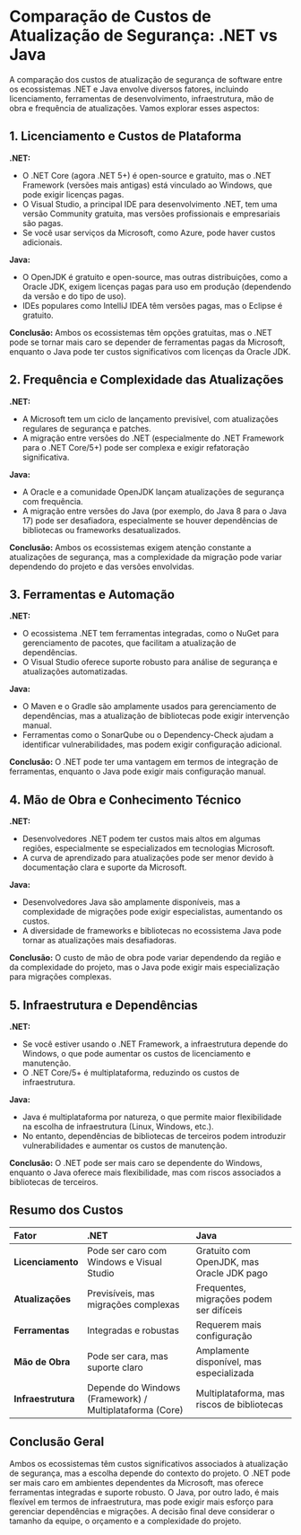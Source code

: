 # Comparação de Custos de Atualização de Segurança: .NET vs Java

A comparação dos custos de atualização de segurança de software entre os ecossistemas .NET e Java envolve diversos fatores, incluindo licenciamento, ferramentas de desenvolvimento, infraestrutura, mão de obra e frequência de atualizações. Vamos explorar esses aspectos:

## 1. Licenciamento e Custos de Plataforma

**.NET:**
*   O .NET Core (agora .NET 5+) é open-source e gratuito, mas o .NET Framework (versões mais antigas) está vinculado ao Windows, que pode exigir licenças pagas.
*   O Visual Studio, a principal IDE para desenvolvimento .NET, tem uma versão Community gratuita, mas versões profissionais e empresariais são pagas.
*   Se você usar serviços da Microsoft, como Azure, pode haver custos adicionais.

**Java:**
*   O OpenJDK é gratuito e open-source, mas outras distribuições, como a Oracle JDK, exigem licenças pagas para uso em produção (dependendo da versão e do tipo de uso).
*   IDEs populares como IntelliJ IDEA têm versões pagas, mas o Eclipse é gratuito.

**Conclusão:** Ambos os ecossistemas têm opções gratuitas, mas o .NET pode se tornar mais caro se depender de ferramentas pagas da Microsoft, enquanto o Java pode ter custos significativos com licenças da Oracle JDK.

## 2. Frequência e Complexidade das Atualizações

**.NET:**
*   A Microsoft tem um ciclo de lançamento previsível, com atualizações regulares de segurança e patches.
*   A migração entre versões do .NET (especialmente do .NET Framework para o .NET Core/5+) pode ser complexa e exigir refatoração significativa.

**Java:**
*   A Oracle e a comunidade OpenJDK lançam atualizações de segurança com frequência.
*   A migração entre versões do Java (por exemplo, do Java 8 para o Java 17) pode ser desafiadora, especialmente se houver dependências de bibliotecas ou frameworks desatualizados.

**Conclusão:** Ambos os ecossistemas exigem atenção constante a atualizações de segurança, mas a complexidade da migração pode variar dependendo do projeto e das versões envolvidas.

## 3. Ferramentas e Automação

**.NET:**
*   O ecossistema .NET tem ferramentas integradas, como o NuGet para gerenciamento de pacotes, que facilitam a atualização de dependências.
*   O Visual Studio oferece suporte robusto para análise de segurança e atualizações automatizadas.

**Java:**
*   O Maven e o Gradle são amplamente usados para gerenciamento de dependências, mas a atualização de bibliotecas pode exigir intervenção manual.
*   Ferramentas como o SonarQube ou o Dependency-Check ajudam a identificar vulnerabilidades, mas podem exigir configuração adicional.

**Conclusão:** O .NET pode ter uma vantagem em termos de integração de ferramentas, enquanto o Java pode exigir mais configuração manual.

## 4. Mão de Obra e Conhecimento Técnico

**.NET:**
*   Desenvolvedores .NET podem ter custos mais altos em algumas regiões, especialmente se especializados em tecnologias Microsoft.
*   A curva de aprendizado para atualizações pode ser menor devido à documentação clara e suporte da Microsoft.

**Java:**
*   Desenvolvedores Java são amplamente disponíveis, mas a complexidade de migrações pode exigir especialistas, aumentando os custos.
*   A diversidade de frameworks e bibliotecas no ecossistema Java pode tornar as atualizações mais desafiadoras.

**Conclusão:** O custo de mão de obra pode variar dependendo da região e da complexidade do projeto, mas o Java pode exigir mais especialização para migrações complexas.

## 5. Infraestrutura e Dependências

**.NET:**
*   Se você estiver usando o .NET Framework, a infraestrutura depende do Windows, o que pode aumentar os custos de licenciamento e manutenção.
*   O .NET Core/5+ é multiplataforma, reduzindo os custos de infraestrutura.

**Java:**
*   Java é multiplataforma por natureza, o que permite maior flexibilidade na escolha de infraestrutura (Linux, Windows, etc.).
*   No entanto, dependências de bibliotecas de terceiros podem introduzir vulnerabilidades e aumentar os custos de manutenção.

**Conclusão:** O .NET pode ser mais caro se dependente do Windows, enquanto o Java oferece mais flexibilidade, mas com riscos associados a bibliotecas de terceiros.

## Resumo dos Custos

| Fator               | .NET                                                                 | Java                                                                 |
| :------------------ | :------------------------------------------------------------------- | :------------------------------------------------------------------- |
| **Licenciamento**   | Pode ser caro com Windows e Visual Studio                            | Gratuito com OpenJDK, mas Oracle JDK pago                            |
| **Atualizações**    | Previsíveis, mas migrações complexas                                 | Frequentes, migrações podem ser difíceis                             |
| **Ferramentas**     | Integradas e robustas                                                | Requerem mais configuração                                           |
| **Mão de Obra**     | Pode ser cara, mas suporte claro                                     | Amplamente disponível, mas especializada                             |
| **Infraestrutura**  | Depende do Windows (Framework) / Multiplataforma (Core)              | Multiplataforma, mas riscos de bibliotecas                           |

## Conclusão Geral

Ambos os ecossistemas têm custos significativos associados à atualização de segurança, mas a escolha depende do contexto do projeto. O .NET pode ser mais caro em ambientes dependentes da Microsoft, mas oferece ferramentas integradas e suporte robusto. O Java, por outro lado, é mais flexível em termos de infraestrutura, mas pode exigir mais esforço para gerenciar dependências e migrações. A decisão final deve considerar o tamanho da equipe, o orçamento e a complexidade do projeto.

